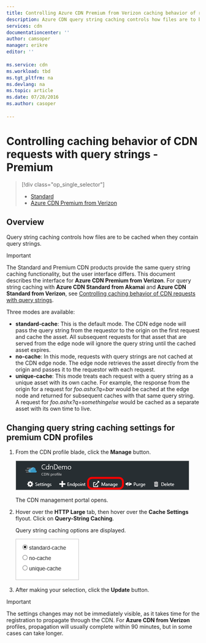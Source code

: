 ```yaml
---
title: Controlling Azure CDN Premium from Verizon caching behavior of requests with query strings | Microsoft Azure
description: Azure CDN query string caching controls how files are to be cached when they contain query strings.
services: cdn
documentationcenter: ''
author: camsoper
manager: erikre
editor: ''

ms.service: cdn
ms.workload: tbd
ms.tgt_pltfrm: na
ms.devlang: na
ms.topic: article
ms.date: 07/28/2016
ms.author: casoper

---
```

# Controlling caching behavior of CDN requests with query strings - Premium
> [!div class="op_single_selector"]
> * [Standard](cdn-query-string.md)
> * [Azure CDN Premium from Verizon](cdn-query-string-premium.md)
> 
> 

## Overview
Query string caching controls how files are to be cached when they contain query strings.

> [!IMPORTANT]
> The Standard and Premium CDN products provide the same query string caching functionality, but the user interface differs.  This document describes the interface for **Azure CDN Premium from Verizon**.  For query string caching with **Azure CDN Standard from Akamai** and **Azure CDN Standard from Verizon**, see [Controlling caching behavior of CDN requests with query strings](cdn-query-string.md).
> 
> 

Three modes are available:

* **standard-cache**:  This is the default mode.  The CDN edge node will pass the query string from the requestor to the origin on the first request and cache the asset.  All subsequent requests for that asset that are served from the edge node will ignore the query string until the cached asset expires.
* **no-cache**:  In this mode, requests with query strings are not cached at the CDN edge node.  The edge node retrieves the asset directly from the origin and passes it to the requestor with each request.
* **unique-cache**:  This mode treats each request with a query string as a unique asset with its own cache.  For example, the response from the origin for a request for *foo.ashx?q=bar* would be cached at the edge node and returned for subsequent caches with that same query string.  A request for *foo.ashx?q=somethingelse* would be cached as a separate asset with its own time to live.

## Changing query string caching settings for premium CDN profiles
1. From the CDN profile blade, click the **Manage** button.
   
    ![CDN profile blade manage button](./media/cdn-query-string-premium/cdn-manage-btn.png)
   
    The CDN management portal opens.
2. Hover over the **HTTP Large** tab, then hover over the **Cache Settings** flyout.  Click on **Query-String Caching**.
   
    Query string caching options are displayed.
   
    ![CDN query string caching options](./media/cdn-query-string-premium/cdn-query-string.png)
3. After making your selection, click the **Update** button.

> [!IMPORTANT]
> The settings changes may not be immediately visible, as it takes time for the registration to propagate through the CDN.  For <b>Azure CDN from Verizon</b> profiles, propagation will usually complete within 90 minutes, but in some cases can take longer.
> 
> 

